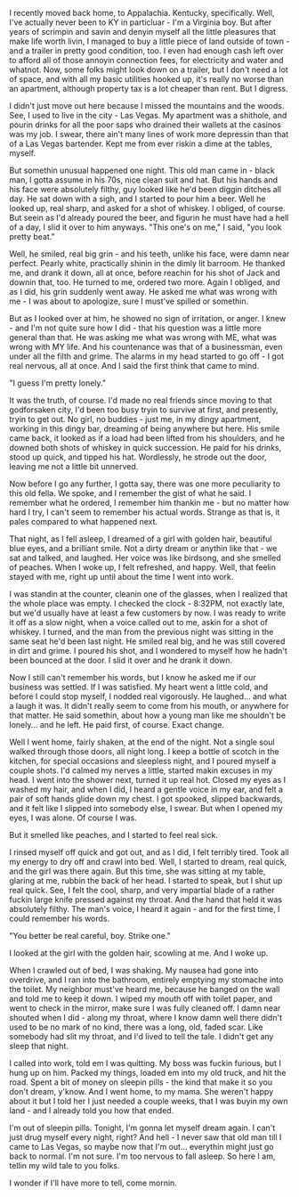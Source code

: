 I recently moved back home, to Appalachia. Kentucky, specifically. Well, I've actually never been to KY in particluar - I'm a Virginia boy. But after years of scrimpin and savin and denyin myself all the little pleasures that make life worth livin, I managed to buy a little piece of land outside of town - and a trailer in pretty good condition, too. I even had enough cash left over to afford all of those annoyin connection fees, for electricity and water and whatnot. Now, some folks might look down on a trailer, but I don't need a lot of space, and with all my basic utilities hooked up, it's really no worse than an apartment, although property tax is a lot cheaper than rent. But I digress.

I didn't just move out here because I missed the mountains and the woods. See, I used to live in the city - Las Vegas. My apartment was a shithole, and pourin drinks for all the poor saps who drained their wallets at the casinos was my job. I swear, there ain't many lines of work more depressin than that of a Las Vegas bartender. Kept me from ever riskin a dime at the tables, myself.

But somethin unusual happened one night. This old man came in - black man, I gotta assume in his 70s, nice clean suit and hat. But his hands and his face were absolutely filthy, guy looked like he'd been diggin ditches all day. He sat down with a sigh, and I started to pour him a beer. Well he looked up, real sharp, and asked for a shot of whiskey. I obliged, of course. But seein as I'd already poured the beer, and figurin he must have had a hell of a day, I slid it over to him anyways. "This one's on me," I said, "you look pretty beat."

Well, he smiled, real big grin - and his teeth, unlike his face, were damn near perfect. Pearly white, practically shinin in the dimly lit barroom. He thanked me, and drank it down, all at once, before reachin for his shot of Jack and downin that, too. He turned to me, ordered two more. Again I obliged, and as I did, his grin suddenly went away. He asked me what was wrong with me - I was about to apologize, sure I must've spilled or somethin. 

But as I looked over at him, he showed no sign of irritation, or anger. I knew - and I'm not quite sure how I did - that his question was a little more general than that. He was asking me what was wrong with ME, what was wrong with MY life. And his countenance was that of a businessman, even under all the filth and grime. The alarms in my head started to go off - I got real nervous, all at once. And I said the first think that came to mind.

"I guess I'm pretty lonely."

It was the truth, of course. I'd made no real friends since moving to that godforsaken city, I'd been too busy tryin to survive at first, and presently, tryin to get out. No girl, no buddies - just me, in my dingy apartment, working in this dingy bar, dreaming of being anywhere but here. His smile came back, it looked as if a load had been lifted from his shoulders, and he downed both shots of whiskey in quick succession. He paid for his drinks, stood up quick, and tipped his hat. Wordlessly, he strode out the door, leaving me not a little bit unnerved.

Now before I go any further, I gotta say, there was one more peculiarity to this old fella. We spoke, and I remember the gist of what he said. I remember what he ordered, I remember him thankin me - but no matter how hard I try, I can't seem to remember his actual words. Strange as that is, it pales compared to what happened next.

That night, as I fell asleep, I dreamed of a girl with golden hair, beautiful blue eyes, and a brilliant smile. Not a dirty dream or anythin like that - we sat and talked, and laughed. Her voice was like birdsong, and she smelled of peaches. When I woke up, I felt refreshed, and happy. Well, that feelin stayed with me, right up until about the time I went into work.

I was standin at the counter, cleanin one of the glasses, when I realized that the whole place was empty. I checked the clock - 8:32PM, not exactly late, but we'd usually have at least a few customers by now. I was ready to write it off as a slow night, when a voice called out to me, askin for a shot of whiskey. I turned, and the man from the previous night was sitting in the same seat he'd been last night. He smiled real big, and he was still covered in dirt and grime. I poured his shot, and I wondered to myself how he hadn't been bounced at the door. I slid it over and he drank it down.

Now I still can't remember his words, but I know he asked me if our business was settled. If I was satisfied. My heart went a little cold, and before I could stop myself, I nodded real vigorously. He laughed... and what a laugh it was. It didn't really seem to come from his mouth, or anywhere for that matter. He said somethin, about how a young man like me shouldn't be lonely... and he left. He paid first, of course. Exact change.

Well I went home, fairly shaken, at the end of the night. Not a single soul walked through those doors, all night long. I keep a bottle of scotch in the kitchen, for special occasions and sleepless night, and I poured myself a couple shots. I'd calmed my nerves a little, started makin excuses in my head. I went into the shower next, turned it up real hot. Closed my eyes as I washed my hair, and when I did, I heard a gentle voice in my ear, and felt a pair of soft hands glide down my chest. I got spooked, slipped backwards, and it felt like I slipped into somebody else, I swear. But when I opened my eyes, I was alone. Of course I was.

But it smelled like peaches, and I started to feel real sick.

I rinsed myself off quick and got out, and as I did, I felt terribly tired. Took all my energy to dry off and crawl into bed. Well, I started to dream, real quick, and the girl was there again. But this time, she was sitting at my table, glaring at me, rubbin the back of her head. I started to speak, but I shut up real quick. See, I felt the cool, sharp, and very impartial blade of a rather fuckin large knife pressed against my throat. And the hand that held it was absolutely filthy. The man's voice, I heard it again - and for the first time, I could remember his words. 

"You better be real careful, boy. Strike one."

I looked at the girl with the golden hair, scowling at me. And I woke up.

When I crawled out of bed, I was shaking. My nausea had gone into overdrive, and I ran into the bathroom, entirely emptying my stomache into the toilet. My neighbor must've heard me, because he banged on the wall and told me to keep it down. I wiped my mouth off with toilet paper, and went to check in the mirror, make sure I was fully cleaned off. I damn near shouted when I did - along my throat, where I know damn well there didn't used to be no mark of no kind, there was a long, old, faded scar. Like somebody had slit my throat, and I'd lived to tell the tale. I didn't get any sleep that night.

I called into work, told em I was quitting. My boss was fuckin furious, but I hung up on him. Packed my things, loaded em into my old truck, and hit the road. Spent a bit of money on sleepin pills - the kind that make it so you don't dream, y'know. And I went home, to my mama. She weren't happy about it but I told her I just needed a couple weeks, that I was buyin my own land - and I already told you how that ended.

I'm out of sleepin pills. Tonight, I'm gonna let myself dream again. I can't just drug myself every night, right? And hell - I never saw that old man till I came to Las Vegas, so maybe now that I'm out... everythin might just go back to normal. I'm not sure. I'm too nervous to fall asleep. So here I am, tellin my wild tale to you folks.

I wonder if I'll have more to tell, come mornin.